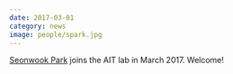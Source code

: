 ```yaml
---
date: 2017-03-01
category: news
image: people/spark.jpg
---
```


[Seonwook Park](/people/spark/) joins the AIT lab in March 2017. Welcome!